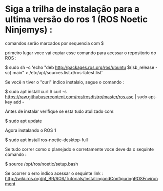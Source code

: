 # Siga a trilha de instalação para a ultima versão do ros 1 (ROS Noetic Ninjemys) : 
comandos serão marcados por sequencia com $

primeiro lugar voce vai copiar esse comando para acessar o repositorio do ROS :

$ sudo sh -c 'echo "deb http://packages.ros.org/ros/ubuntu $(lsb_release -sc) main" > /etc/apt/sources.list.d/ros-latest.list'

Se você n tiver o "curl" indico instalalo, segue o comando : 

$ sudo apt install curl
$ curl -s https://raw.githubusercontent.com/ros/rosdistro/master/ros.asc | sudo apt-key add -

Antes de instalar verifique se esta tudo atulizado com: 

$ sudo apt update

Agora instalando o ROS 1 

$ sudo apt install ros-noetic-desktop-full

Se tudo correr como o planejado e corretamente voce deve da o sequinte comando :

$ source /opt/ros/noetic/setup.bash

Se ocorrer o erro indico acessar o sequinte link : http://wiki.ros.org/pt_BR/ROS/Tutorials/InstallingandConfiguringROSEnvironment
